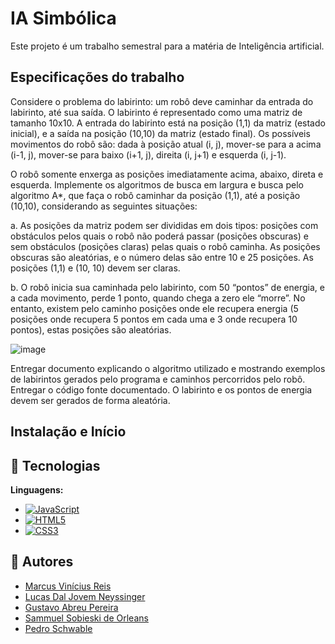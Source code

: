 # IA Simbólica
Este projeto é um trabalho semestral para a matéria de Inteligência artificial.

## Especificações do trabalho
Considere o problema do labirinto: um robô deve caminhar da entrada do labirinto, até sua saída. O labirinto é representado como uma matriz de tamanho 10x10.
A entrada do labirinto está na posição (1,1) da matriz (estado inicial), e a saída na posição (10,10) da matriz (estado final). Os possíveis movimentos do robô são: dada à posição atual (i, j), mover-se para a acima (i-1, j), mover-se para baixo (i+1, j), direita (i, j+1) e esquerda (i, j-1).

O robô somente enxerga as posições imediatamente acima, abaixo, direta e esquerda. Implemente os algoritmos de busca em largura e busca pelo algoritmo A*, que faça o robô caminhar da posição (1,1), até a posição (10,10), considerando as seguintes situações:

a. As posições da matriz podem ser divididas em dois tipos: posições com obstáculos
pelos quais o robô não poderá passar (posições obscuras) e sem obstáculos (posições
claras) pelas quais o robô caminha. As posições obscuras são aleatórias, e o número
delas são entre 10 e 25 posições. As posições (1,1) e (10, 10) devem ser claras.

b. O robô inicia sua caminhada pelo labirinto, com 50 “pontos” de energia, e a cada
movimento, perde 1 ponto, quando chega a zero ele “morre”. No entanto, existem
pelo caminho posições onde ele recupera energia (5 posições onde recupera 5 pontos
em cada uma e 3 onde recupera 10 pontos), estas posições são aleatórias. 

![image](https://github.com/user-attachments/assets/fd5b50fa-eeca-4b34-bf89-c90f74cfc058)

Entregar documento explicando o algoritmo utilizado e mostrando exemplos de labirintos
gerados pelo programa e caminhos percorridos pelo robô. Entregar o código fonte
documentado. O labirinto e os pontos de energia devem ser gerados de forma aleatória. 


## Instalação e Início



## 🔧 Tecnologias

**Linguagens:**
  - [![JavaScript](https://img.shields.io/badge/JavaScript-F7DF1E?style=for-the-badge&logo=javascript&logoColor=black)](https://developer.mozilla.org/en-US/docs/Web/JavaScript)  
  - [![HTML5](https://img.shields.io/badge/HTML5-E34F26?style=for-the-badge&logo=html5&logoColor=white)](https://developer.mozilla.org/en-US/docs/Web/HTML)  
  - [![CSS3](https://img.shields.io/badge/CSS3-1572B6?style=for-the-badge&logo=css3&logoColor=white)](https://developer.mozilla.org/en-US/docs/Web/CSS)

## 👥 Autores

- [Marcus Vinícius Reis](https://github.com/marcusreiss3)
- [Lucas Dal Jovem Neyssinger](https://github.com/lucasdaljovem)
- [Gustavo Abreu Pereira](https://github.com/GustavoAbreuuu)
- [Sammuel Sobieski de Orleans](https://github.com/Bochica21)
- [Pedro Schwable](https://github.com/penetraz)

